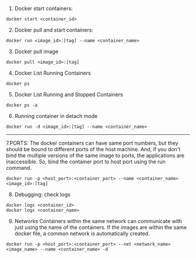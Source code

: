 1. Docker start containers:
```
docker start <container_id>
```
2. Docker pull and start containers:
```
docker run <image_id>:[tag] --name <container_name>
```
3. Docker pull image
```
docker pull <image_id>:[tag]
```
4. Docker List Running Containers
```
docker ps
```
5. Docker List Running and Stopped Containers
```
docker ps -a
```
6. Running container in detach mode
```
docker run -d <image_id>:[tag] --name <container_name>
```
------------------------
7.PORTS:
The docker containers can have same port numbers, but they should be bound to different ports of the host machine. And, if you don't bind the multiple versions of the same image to ports, the applications are inaccessible.
So, bind the container port to host port using the run command.

```
docker run -p <host_port>:<container_port> --name <container_name> <image_id>:[tag]
```
8. Debugging: check logs
```
docker logs <container_id>
docker logs <container_name>
```
9. Networks
Containers within the same network can communicate with just using the name of the containers.
If the images are within the same docker file, a common network is automatically created.
```
docker run -p <host_port>:<container_port> --net <network_name> <image_name> --name <container_name> -d
```

